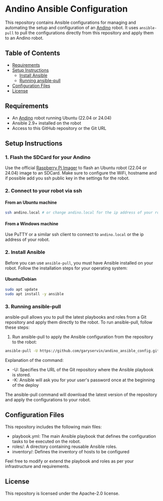 # Andino Ansible Configuration

This repository contains Ansible configurations for managing and automating the setup and configuration of an [Andino](https://github.com/Ekumen-OS/andino/) robot. It uses `ansible-pull` to pull the configurations directly from this repository and apply them to an Andino robot.

## Table of Contents

- [Requirements](#requirements)
- [Setup Instructions](#setup-instructions)
  - [Install Ansible](#install-ansible)
  - [Running ansible-pull](#running-ansible-pull)
- [Configuration Files](#configuration-files)
- [License](#license)

## Requirements

- An [Andino](https://github.com/Ekumen-OS/andino/) robot running Ubuntu (22.04 or 24.04)
- Ansible 2.9+ installed on the robot
- Access to this GitHub repository or the Git URL

## Setup Instructions

### 1. Flash the SDCard for your Andino

Use the official [Raspberry Pi Imager](https://www.raspberrypi.com/software/) to flash an Ubuntu robot (22.04 or 24.04) image to an SDCard. Make sure to configure the WiFi, hostname and if possible add you ssh public key in the settings for the robot.

### 2. Connect to your robot via ssh
#### From an Ubuntu machine

```bash
ssh andino.local # or change andino.local for the ip address of your robot
````
#### From a Windows machine

Use PuTTY or a similar ssh client to connect to `andino.local` or the ip address of your robot.

### 2. Install Ansible

Before you can use `ansible-pull`, you must have Ansible installed on your robot. Follow the installation steps for your operating system:

#### Ubuntu/Debian

```bash
sudo apt update
sudo apt install -y ansible
```

### 3. Running ansible-pull
ansible-pull allows you to pull the latest playbooks and roles from a Git repository and apply them directly to the robot. To run ansible-pull, follow these steps:

  1. Run ansible-pull to apply the Ansible configuration from the repository to the robot:

  ```bash
  ansible-pull -U https://github.com/garyservin/andino_ansible_config.git -K
  ```

  Explanation of the command:

  - -U: Specifies the URL of the Git repository where the Ansible playbook is stored.
  - -K: Ansible will ask you for your user's password once at the beginning of the deploy
  
  The ansible-pull command will download the latest version of the repository and apply the configurations to your robot.

## Configuration Files
This repository includes the following main files:

- playbook.yml: The main Ansible playbook that defines the configuration tasks to be executed on the robot.
- roles/: A directory containing reusable Ansible roles.
- inventory/: Defines the inventory of hosts to be configured

Feel free to modify or extend the playbook and roles as per your infrastructure and requirements.

## License
This repository is licensed under the Apache-2.0 license.
